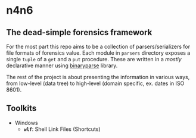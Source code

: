 # n4n6
## The dead-simple forensics framework

For the most part this repo aims to be a collection of parsers/serializers for file formats of forensics value. Each module in `parsers` directory exposes a single `tuple` of a `get` and a `put` procedure. These are written in a _mostly_ declarative manner using [binaryparse](https://github.com/PMunch/binaryparse) library.

The rest of the project is about presenting the information in various ways, from low-level (data tree) to high-level (domain specific, ex. dates in ISO 8601).

## Toolkits
- Windows
  - **`wlf`**: Shell Link Files (Shortcuts)